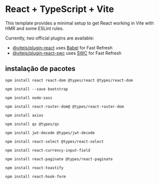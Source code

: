# React + TypeScript + Vite

This template provides a minimal setup to get React working in Vite with HMR and some ESLint rules.

Currently, two official plugins are available:

- [@vitejs/plugin-react](https://github.com/vitejs/vite-plugin-react/blob/main/packages/plugin-react/README.md) uses [Babel](https://babeljs.io/) for Fast Refresh
- [@vitejs/plugin-react-swc](https://github.com/vitejs/vite-plugin-react-swc) uses [SWC](https://swc.rs/) for Fast Refresh

## instalação de pacotes

```
npm install react react-dom @types/react @types/react-dom

npm install --save bootstrap

npm install node-sass

npm install react-router-dom@ @types/react-router-dom

npm install axios

npm install qs @types/qs

npm install jwt-decode @types/jwt-decode

npm install react-select @types/react-select

npm install react-currency-input-field

npm install react-paginate @types/react-paginate

npm install react-toastify

npm install react-hook-form

```